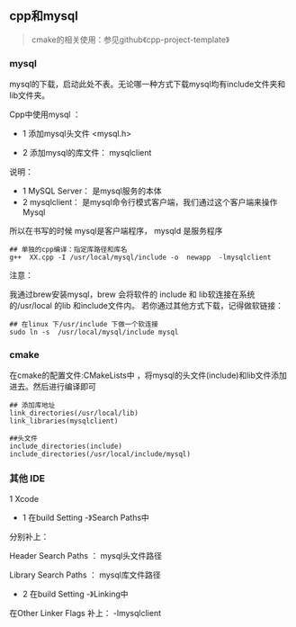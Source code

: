 ## cpp和mysql

> cmake的相关使用：参见github《cpp-project-template》

### mysql

mysql的下载，启动此处不表。无论哪一种方式下载mysql均有include文件夹和lib文件夹。

Cpp中使用mysql ：

- 1 添加mysql头文件 <mysql.h>

- 2 添加mysql的库文件： mysqlclient

说明： 

- 1 MySQL Server： 是mysql服务的本体
- 2 mysqlclient： 是mysql命令行模式客户端，我们通过这个客户端来操作Mysql

所以在书写的时候 mysql是客户端程序，   mysqld 是服务程序


```
## 单独的cpp编译：指定库路径和库名
g++  XX.cpp -I /usr/local/mysql/include -o  newapp  -lmysqlclient
```

注意： 

我通过brew安装mysql，brew 会将软件的 include 和 lib软连接在系统的/usr/local 的lib 和include文件内。 若你通过其他方式下载，记得做软链接：

```
## 在linux 下/usr/include 下做一个软连接
sudo ln -s  /usr/local/mysql/include mysql 
```

### cmake

在cmake的配置文件:CMakeLists中 ，将mysql的头文件(include)和lib文件添加进去。然后进行编译即可

```
## 添加库地址
link_directories(/usr/local/lib)
link_libraries(mysqlclient)

##头文件
include_directories(include)
include_directories(/usr/local/include/mysql)
```

### 其他 IDE

1 Xcode

-  1 在build Setting -》Search Paths中

分别补上： 

Header Search Paths ：   mysql头文件路径

Library  Search Paths  ：  mysql库文件路径

- 2 在build Setting -》Linking中

在Other Linker  Flags 补上：  -lmysqlclient



